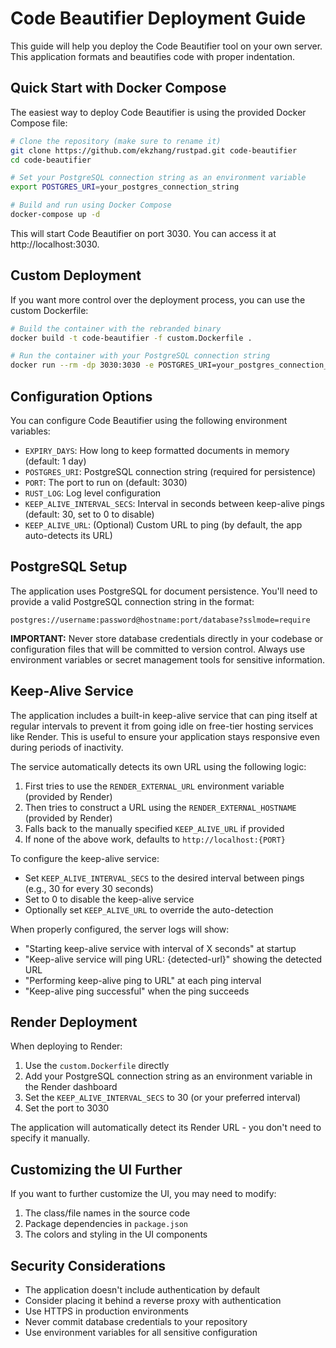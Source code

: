 # Code Beautifier Deployment Guide

This guide will help you deploy the Code Beautifier tool on your own server. This application formats and beautifies code with proper indentation.

## Quick Start with Docker Compose

The easiest way to deploy Code Beautifier is using the provided Docker Compose file:

```bash
# Clone the repository (make sure to rename it)
git clone https://github.com/ekzhang/rustpad.git code-beautifier
cd code-beautifier

# Set your PostgreSQL connection string as an environment variable
export POSTGRES_URI=your_postgres_connection_string

# Build and run using Docker Compose
docker-compose up -d
```

This will start Code Beautifier on port 3030. You can access it at http://localhost:3030.

## Custom Deployment

If you want more control over the deployment process, you can use the custom Dockerfile:

```bash
# Build the container with the rebranded binary
docker build -t code-beautifier -f custom.Dockerfile .

# Run the container with your PostgreSQL connection string
docker run --rm -dp 3030:3030 -e POSTGRES_URI=your_postgres_connection_string code-beautifier
```

## Configuration Options

You can configure Code Beautifier using the following environment variables:

- `EXPIRY_DAYS`: How long to keep formatted documents in memory (default: 1 day)
- `POSTGRES_URI`: PostgreSQL connection string (required for persistence)
- `PORT`: The port to run on (default: 3030)
- `RUST_LOG`: Log level configuration
- `KEEP_ALIVE_INTERVAL_SECS`: Interval in seconds between keep-alive pings (default: 30, set to 0 to disable)
- `KEEP_ALIVE_URL`: (Optional) Custom URL to ping (by default, the app auto-detects its URL)

## PostgreSQL Setup

The application uses PostgreSQL for document persistence. You'll need to provide a valid PostgreSQL connection string in the format:

```
postgres://username:password@hostname:port/database?sslmode=require
```

**IMPORTANT:** Never store database credentials directly in your codebase or configuration files that will be committed to version control. Always use environment variables or secret management tools for sensitive information.

## Keep-Alive Service

The application includes a built-in keep-alive service that can ping itself at regular intervals to prevent it from going idle on free-tier hosting services like Render. This is useful to ensure your application stays responsive even during periods of inactivity.

The service automatically detects its own URL using the following logic:
1. First tries to use the `RENDER_EXTERNAL_URL` environment variable (provided by Render)
2. Then tries to construct a URL using the `RENDER_EXTERNAL_HOSTNAME` (provided by Render)
3. Falls back to the manually specified `KEEP_ALIVE_URL` if provided
4. If none of the above work, defaults to `http://localhost:{PORT}`

To configure the keep-alive service:
- Set `KEEP_ALIVE_INTERVAL_SECS` to the desired interval between pings (e.g., 30 for every 30 seconds)
- Set to 0 to disable the keep-alive service
- Optionally set `KEEP_ALIVE_URL` to override the auto-detection

When properly configured, the server logs will show:
- "Starting keep-alive service with interval of X seconds" at startup
- "Keep-alive service will ping URL: {detected-url}" showing the detected URL
- "Performing keep-alive ping to URL" at each ping interval
- "Keep-alive ping successful" when the ping succeeds

## Render Deployment

When deploying to Render:

1. Use the `custom.Dockerfile` directly
2. Add your PostgreSQL connection string as an environment variable in the Render dashboard
3. Set the `KEEP_ALIVE_INTERVAL_SECS` to 30 (or your preferred interval)
4. Set the port to 3030

The application will automatically detect its Render URL - you don't need to specify it manually.

## Customizing the UI Further

If you want to further customize the UI, you may need to modify:

1. The class/file names in the source code
2. Package dependencies in `package.json`
3. The colors and styling in the UI components

## Security Considerations

- The application doesn't include authentication by default
- Consider placing it behind a reverse proxy with authentication
- Use HTTPS in production environments
- Never commit database credentials to your repository
- Use environment variables for all sensitive configuration 
